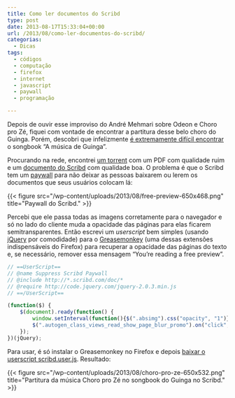 ```yaml
---
title: Como ler documentos do Scribd
type: post
date: 2013-08-17T15:33:04+00:00
url: /2013/08/como-ler-documentos-do-scribd/
categorias:
  - Dicas
tags:
  - códigos
  - computação
  - firefox
  - internet
  - javascript
  - paywall
  - programação

---
```

<span class="embed-youtube" style="text-align:center; display: block;"></span>

Depois de ouvir esse improviso do André Mehmari sobre Odeon e Choro pro Zé, fiquei com vontade de encontrar a partitura desse belo choro do Guinga. Porém, descobri que infelizmente [é extremamente difícil encontrar][1] o songbook “A música de Guinga”.

Procurando na rede, encontrei [um torrent][2] com um PDF com qualidade ruim e um [documento do Scribd][3] com qualidade boa. O problema é que o Scribd tem um [paywall][4] para não deixar as pessoas baixarem ou lerem os documentos que seus usuários colocam lá:

{{< figure src="/wp-content/uploads/2013/08/free-preview-650x468.png" title="Paywall do Scribd." >}}

Percebi que ele passa todas as imagens corretamente para o navegador e só no lado do cliente muda a opacidade das páginas para elas ficarem semitransparentes. Então escrevi um _userscript_ bem simples (usando [jQuery][6] por comodidade) para o [Greasemonkey][7] (uma dessas extensões indispensáveis do Firefox) para recuperar a opacidade das páginas do texto e, se necessário, remover essa mensagem “You’re reading a free preview”.

```javascript
// ==UserScript==
// @name Suppress Scribd Paywall
// @include http://*.scribd.com/doc/*
// @require http://code.jquery.com/jquery-2.0.3.min.js
// ==/UserScript==

(function($) {
    $(document).ready(function() {
        window.setInterval(function(){$(".absimg").css("opacity", "1")}, 1000);
        $(".autogen_class_views_read_show_page_blur_promo").on("click", function(e) { $(this).hide(); });
    });
})(jQuery);
```

Para usar, é só instalar o Greasemonkey no Firefox e depois [baixar o userscript scribd.user.js][8]. Resultado:

{{< figure src="/wp-content/uploads/2013/08/choro-pro-ze-650x532.png" title="Partitura da música Choro pro Zé no songbook do Guinga no Scribd." >}}

 [1]: http://www.violao.org/topic/6896-songbook-a-musica-de-guinga/
 [2]: https://torrentz.eu/efd777a6a64d1dd7e53f358e388a6409925f5af6
 [3]: http://pt.scribd.com/doc/47928303/Songbook-A-Musica-de-Guinga
 [4]: /2013/07/como-ler-noticias-ilimitadas-de-folha-estadao-e-globo-sem-cadastro/
 [6]: http://jquery.com/
 [7]: https://addons.mozilla.org/en-US/firefox/addon/greasemonkey/
 [8]: /wp-content/uploads/2013/08/scribd.user.js

